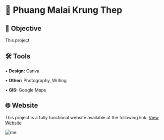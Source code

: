 # 🌼 Phuang Malai Krung Thep
## 🎯 Objective <br>
This project <p>
## 🛠️ Tools <br>
• <b>Design:</b> Canva <p>
• <b>Other:</b> Photography, Writing <p>
• <b>GIS:</b> Google Maps <p>
## 🌐 Website <br>
This project is a fully functional website available at the following link: [View Website](https://phuangmalaikrungthep.blogspot.com/) <p>
![me]()
